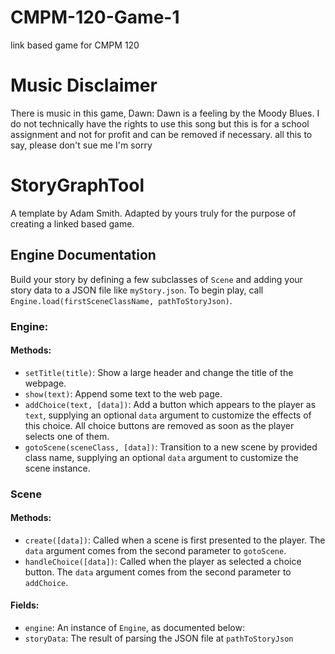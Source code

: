 # CMPM-120-Game-1
link based game for CMPM 120

# Music Disclaimer
There is music in this game, Dawn: Dawn is a feeling by the Moody Blues.
I do not technically have the rights to use this song but this is for a school assignment and not for profit and can be removed if necessary.
all this to say, please don't sue me I'm sorry 

# StoryGraphTool
A template by Adam Smith.
Adapted by yours truly for the purpose of creating a linked based game.

## Engine Documentation

Build your story by defining a few subclasses of `Scene` and adding your story data to a JSON file like `myStory.json`. To begin play, call `Engine.load(firstSceneClassName, pathToStoryJson)`.

### Engine:
#### Methods:
- `setTitle(title)`: Show a large header and change the title of the webpage.
- `show(text)`: Append some text to the web page.
- `addChoice(text, [data])`: Add a button which appears to the player as `text`, supplying an optional `data` argument to customize the effects of this choice. All choice buttons are removed as soon as the player selects one of them.
- `gotoScene(sceneClass, [data])`: Transition to a new scene by provided class name, supplying an optional `data` argument to customize the scene instance.

### Scene
#### Methods:
- `create([data])`: Called when a scene is first presented to the player. The `data` argument comes from the second parameter to `gotoScene`.
- `handleChoice([data])`: Called when the player as selected a choice button. The `data` argument comes from the second parameter to `addChoice`.

#### Fields:
- `engine`: An instance of `Engine`, as documented below:
- `storyData`: The result of parsing the JSON file at `pathToStoryJson`
